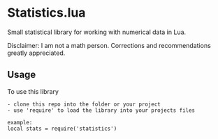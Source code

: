 # Statistics.lua

Small statistical library for working with numerical data in Lua.

Disclaimer: I am not a math person. Corrections and recommendations greatly appreciated.


## Usage

To use this library 

    - clone this repo into the folder or your project
    - use 'require' to load the library into your projects files

    example: 
    local stats = require('statistics')